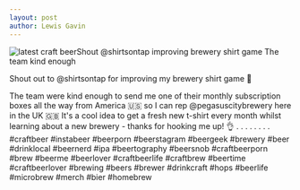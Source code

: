 ```yaml
---
layout: post
author: Lewis Gavin
---
```


![latest craft beerShout @shirtsontap improving brewery shirt game The team kind enough](https://instagram.fman1-1.fna.fbcdn.net/vp/384a542c5aed044d8508900a29472742/5C80FBDC/t51.2885-15/sh0.08/e35/s750x750/43742322_2154135968179471_8458032142891321786_n.jpg?ig_cache_key=MTg5NjQyNzA4MjgxMzA2NTQ4Mw%3D%3D.2)

Shout out to @shirtsontap for improving my brewery shirt game 🙌

The team were kind enough to send me one of their monthly subscription boxes all the way from America 🇺🇸 so I can rep @pegasuscitybrewery here in the UK 🇬🇧 It's a cool idea to get a fresh new t-shirt every month whilst learning about a new brewery - thanks for hooking me up! 👌
.
.
.
.
.
.
.
.
#craftbeer #instabeer #beerporn #beerstagram #beergeek #brewery #beer #drinklocal #beernerd #ipa #beertography #beersnob #craftbeerporn #brew #beerme #beerlover #craftbeerlife #craftbrew #beertime #craftbeerlover #brewing #beers #brewer #drinkcraft #hops #beerlife #microbrew #merch #bier #homebrew